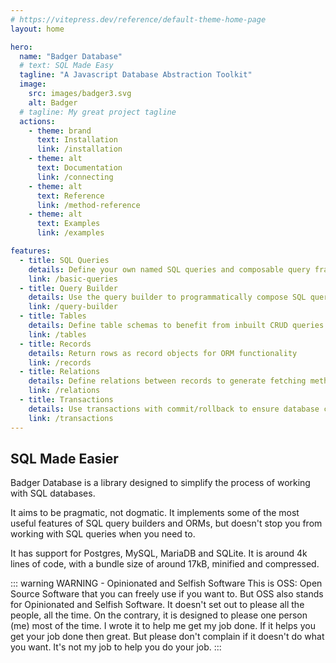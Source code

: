 ```yaml
---
# https://vitepress.dev/reference/default-theme-home-page
layout: home

hero:
  name: "Badger Database"
  # text: SQL Made Easy
  tagline: "A Javascript Database Abstraction Toolkit"
  image:
    src: images/badger3.svg
    alt: Badger
  # tagline: My great project tagline
  actions:
    - theme: brand
      text: Installation
      link: /installation
    - theme: alt
      text: Documentation
      link: /connecting
    - theme: alt
      text: Reference
      link: /method-reference
    - theme: alt
      text: Examples
      link: /examples

features:
  - title: SQL Queries
    details: Define your own named SQL queries and composable query fragments
    link: /basic-queries
  - title: Query Builder
    details: Use the query builder to programmatically compose SQL queries
    link: /query-builder
  - title: Tables
    details: Define table schemas to benefit from inbuilt CRUD queries
    link: /tables
  - title: Records
    details: Return rows as record objects for ORM functionality
    link: /records
  - title: Relations
    details: Define relations between records to generate fetching methods
    link: /relations
  - title: Transactions
    details: Use transactions with commit/rollback to ensure database consistency
    link: /transactions
---
```


## SQL Made Easier

Badger Database is a library designed to simplify the process of working with
SQL databases.

It aims to be pragmatic, not dogmatic.  It implements some of the most
useful features of SQL query builders and ORMs, but doesn't stop you from
working with SQL queries when you need to.

It has support for Postgres, MySQL, MariaDB and SQLite.  It is around 4k
lines of code, with a bundle size of around 17kB, minified and compressed.

::: warning WARNING - Opinionated and Selfish Software
This is OSS: Open Source Software that you can freely use if you want to.
But OSS also stands for Opinionated and Selfish Software. It doesn't set out
to please all the people, all the time. On the contrary, it is designed to
please one person (me) most of the time.  I wrote it to help me get
my job done.  If it helps you get your job done then great.  But please don't
complain if it doesn't do what you want.  It's not my job to help you do
your job.
:::
